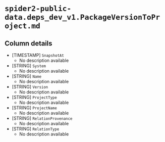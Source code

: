 # `spider2-public-data.deps_dev_v1.PackageVersionToProject.md`

## Column details

* [TIMESTAMP]    `SnapshotAt`
  - No description available
* [STRING]    `System`
  - No description available
* [STRING]    `Name`
  - No description available
* [STRING]    `Version`
  - No description available
* [STRING]    `ProjectType`
  - No description available
* [STRING]    `ProjectName`
  - No description available
* [STRING]    `RelationProvenance`
  - No description available
* [STRING]    `RelationType`
  - No description available

